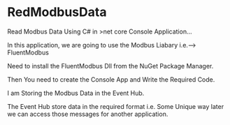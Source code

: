 # RedModbusData
Read Modbus Data Using C# in >net core Console Application...

In this application, we are going to use the Modbus Liabary i.e.--> FluentModbus

Need to install the FluentModbus Dll from the NuGet Package Manager.

Then You need to create the Console App and Write the Required Code.

I am Storing the Modbus Data in the Event Hub.

The Event Hub store data in the required format i.e. Some Unique way later we can access those messages for another application.

